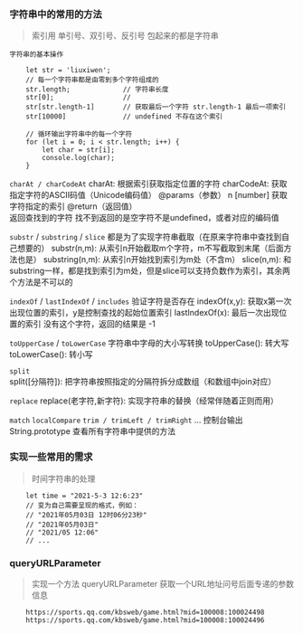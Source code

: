 ### 字符串中的常用的方法
> 索引用 单引号、双引号、反引号 包起来的都是字符串

`字符串的基本操作`
```
    let str = 'liuxiwen';
    // 每一个字符串都是由零到多个字符组成的
    str.length;             // 字符串长度
    str[0];                 // 
    str[str.length-1]       // 获取最后一个字符 str.length-1 最后一项索引
    str[10000]              // undefined 不存在这个索引

    // 循环输出字符串中的每一个字符
    for (let i = 0; i < str.length; i++) {
        let char = str[i];
        console.log(char);
    }
```

`charAt / charCodeAt`
charAt: 根据索引获取指定位置的字符
charCodeAt: 获取指定字符的ASCII码值（Unicode编码值）
@params（参数）
    n [number]      获取字符指定的索引
@return（返回值）   
    返回查找到的字符
    找不到返回的是空字符不是undefined，或者对应的编码值

`substr` / `substring` / `slice`
都是为了实现字符串截取（在原来字符串中查找到自己想要的）
    substr(n,m): 从索引n开始截取m个字符，m不写截取到末尾（后面方法也是）
    substring(n,m): 从索引n开始找到索引为m处（不含m）
    slice(n,m): 和substring一样，都是找到索引为m处，但是slice可以支持负数作为索引，其余两个方法是不可以的

`indexOf` / `lastIndexOf` / `includes`
验证字符是否存在
    indexOf(x,y): 获取x第一次出现位置的索引，y是控制查找的起始位置索引
    lastIndexOf(x): 最后一次出现位置的索引
    没有这个字符，返回的结果是 -1

`toUpperCase` / `toLowerCase`
字符串中字母的大小写转换
    toUpperCase(): 转大写
    toLowerCase(): 转小写

`split`
split([分隔符]): 把字符串按照指定的分隔符拆分成数组（和数组中join对应）

`replace`
replace(老字符,新字符): 实现字符串的替换（经常伴随着正则而用）


`match`
`localCompare`
`trim / trimLeft / trimRight`
...
控制台输出 String.prototype 查看所有字符串中提供的方法

### 实现一些常用的需求
> 时间字符串的处理
```
    let time = "2021-5-3 12:6:23"
    // 变为自己需要呈现的格式，例如：
    // "2021年05月03日 12时06分23秒"
    // "2021年05月03日"
    // "2021/05 12:06"
    // ...
```

### queryURLParameter
> 实现一个方法 queryURLParameter 获取一个URL地址问号后面专递的参数信息
```
    https://sports.qq.com/kbsweb/game.html?mid=100008:100024498
    https://sports.qq.com/kbsweb/game.html?mid=100008:100024496
```















